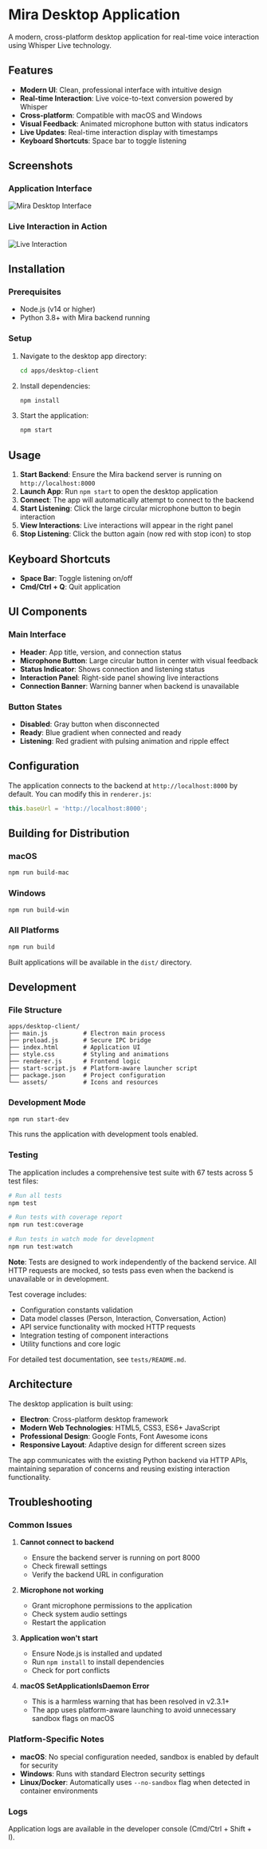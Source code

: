 # Mira Desktop Application

A modern, cross-platform desktop application for real-time voice interaction using Whisper Live technology.

## Features

- **Modern UI**: Clean, professional interface with intuitive design
- **Real-time Interaction**: Live voice-to-text conversion powered by Whisper
- **Cross-platform**: Compatible with macOS and Windows
- **Visual Feedback**: Animated microphone button with status indicators
- **Live Updates**: Real-time interaction display with timestamps
- **Keyboard Shortcuts**: Space bar to toggle listening

## Screenshots

### Application Interface
![Mira Desktop Interface](https://github.com/user-attachments/assets/bbdf4975-3426-424d-a5c2-9dc7c761842a)

### Live Interaction in Action
![Live Interaction](https://github.com/user-attachments/assets/bf3d7c65-eac4-40ea-931b-69f4e6f57fba)

## Installation

### Prerequisites
- Node.js (v14 or higher)
- Python 3.8+ with Mira backend running

### Setup
1. Navigate to the desktop app directory:
   ```bash
   cd apps/desktop-client
   ```

2. Install dependencies:
   ```bash
   npm install
   ```

3. Start the application:
   ```bash
   npm start
   ```

## Usage

1. **Start Backend**: Ensure the Mira backend server is running on `http://localhost:8000`
2. **Launch App**: Run `npm start` to open the desktop application
3. **Connect**: The app will automatically attempt to connect to the backend
4. **Start Listening**: Click the large circular microphone button to begin interaction
5. **View Interactions**: Live interactions will appear in the right panel
6. **Stop Listening**: Click the button again (now red with stop icon) to stop

## Keyboard Shortcuts

- **Space Bar**: Toggle listening on/off
- **Cmd/Ctrl + Q**: Quit application

## UI Components

### Main Interface
- **Header**: App title, version, and connection status
- **Microphone Button**: Large circular button in center with visual feedback
- **Status Indicator**: Shows connection and listening status
- **Interaction Panel**: Right-side panel showing live interactions
- **Connection Banner**: Warning banner when backend is unavailable

### Button States
- **Disabled**: Gray button when disconnected
- **Ready**: Blue gradient when connected and ready
- **Listening**: Red gradient with pulsing animation and ripple effect

## Configuration

The application connects to the backend at `http://localhost:8000` by default. You can modify this in `renderer.js`:

```javascript
this.baseUrl = 'http://localhost:8000';
```

## Building for Distribution

### macOS
```bash
npm run build-mac
```

### Windows
```bash
npm run build-win
```

### All Platforms
```bash
npm run build
```

Built applications will be available in the `dist/` directory.

## Development

### File Structure
```
apps/desktop-client/
├── main.js          # Electron main process
├── preload.js       # Secure IPC bridge
├── index.html       # Application UI
├── style.css        # Styling and animations
├── renderer.js      # Frontend logic
├── start-script.js  # Platform-aware launcher script
├── package.json     # Project configuration
└── assets/          # Icons and resources
```

### Development Mode
```bash
npm run start-dev
```

This runs the application with development tools enabled.

### Testing

The application includes a comprehensive test suite with 67 tests across 5 test files:

```bash
# Run all tests
npm test

# Run tests with coverage report
npm run test:coverage

# Run tests in watch mode for development
npm run test:watch
```

**Note**: Tests are designed to work independently of the backend service. All HTTP requests are mocked, so tests pass even when the backend is unavailable or in development.

Test coverage includes:
- Configuration constants validation
- Data model classes (Person, Interaction, Conversation, Action)
- API service functionality with mocked HTTP requests
- Integration testing of component interactions
- Utility functions and core logic

For detailed test documentation, see `tests/README.md`.

## Architecture

The desktop application is built using:
- **Electron**: Cross-platform desktop framework
- **Modern Web Technologies**: HTML5, CSS3, ES6+ JavaScript
- **Professional Design**: Google Fonts, Font Awesome icons
- **Responsive Layout**: Adaptive design for different screen sizes

The app communicates with the existing Python backend via HTTP APIs, maintaining separation of concerns and reusing existing interaction functionality.

## Troubleshooting

### Common Issues

1. **Cannot connect to backend**
   - Ensure the backend server is running on port 8000
   - Check firewall settings
   - Verify the backend URL in configuration

2. **Microphone not working**
   - Grant microphone permissions to the application
   - Check system audio settings
   - Restart the application

3. **Application won't start**
   - Ensure Node.js is installed and updated
   - Run `npm install` to install dependencies
   - Check for port conflicts

4. **macOS SetApplicationIsDaemon Error**
   - This is a harmless warning that has been resolved in v2.3.1+
   - The app uses platform-aware launching to avoid unnecessary sandbox flags on macOS

### Platform-Specific Notes

- **macOS**: No special configuration needed, sandbox is enabled by default for security
- **Windows**: Runs with standard Electron security settings
- **Linux/Docker**: Automatically uses `--no-sandbox` flag when detected in container environments

### Logs
Application logs are available in the developer console (Cmd/Ctrl + Shift + I).